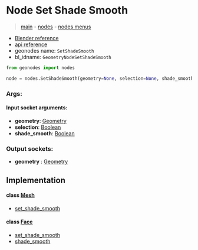 # Node Set Shade Smooth

> [main](../structure.md) - [nodes](nodes.md) - [nodes menus](nodes_menus.md)

- [Blender reference](https://docs.blender.org/manual/en/latest/modeling/geometry_nodes/mesh/set_shade_smooth.html)
- [api reference](https://docs.blender.org/api/current/bpy.types.GeometryNodeSetShadeSmooth.html)
- geonodes name: `SetShadeSmooth`
- bl_idname: `GeometryNodeSetShadeSmooth`

```python
from geonodes import nodes

node = nodes.SetShadeSmooth(geometry=None, selection=None, shade_smooth=None)
```

### Args:

#### Input socket arguments:

- **geometry**: [Geometry](Geometry.md)
- **selection**: [Boolean](Boolean.md)
- **shade_smooth**: [Boolean](Boolean.md)

### Output sockets:

- **geometry** : [Geometry](Geometry.md)

## Implementation

#### class [Mesh](Mesh.md)

 - [set_shade_smooth](Mesh.md#set_shade_smooth)
#### class [Face](Face.md)

 - [set_shade_smooth](Face.md#set_shade_smooth)
 - [shade_smooth](Face.md#shade_smooth)
